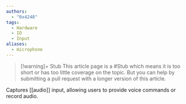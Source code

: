 ```yaml
---
authors: 
  - "0x4248"
tags:
  - Hardware
  - IO
  - Input
aliases:
  - microphone
---
```

> [!warning]+ Stub
> This article page is a #Stub which means it is too short or has too little coverage on the topic. But you can help by submitting a pull request with a longer version of this article.

Captures [[audio]] input, allowing users to provide voice commands or record audio.
